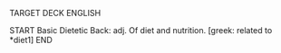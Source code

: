 TARGET DECK
ENGLISH

START
Basic
Dietetic
Back: adj. Of diet and nutrition. [greek: related to *diet1]
END
